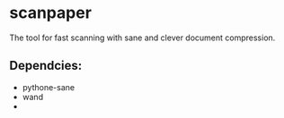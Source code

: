# scanpaper
The tool for fast scanning with sane and clever document compression. 

## Dependcies:
* pythone-sane
* wand
* 
